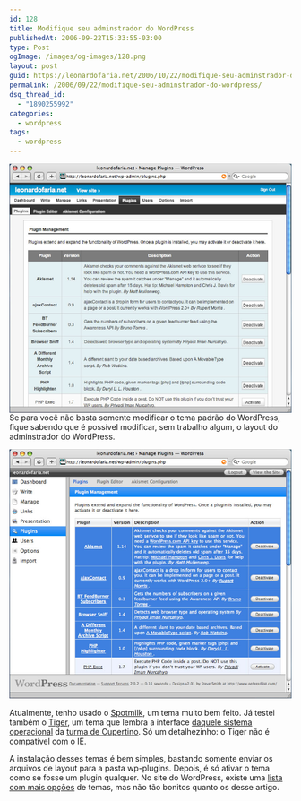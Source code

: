 ```yaml
---
id: 128
title: Modifique seu adminstrador do WordPress
publishedAt: 2006-09-22T15:33:55-03:00
type: Post
ogImage: /images/og-images/128.png
layout: post
guid: https://leonardofaria.net/2006/10/22/modifique-seu-adminstrador-do-wordpress/
permalink: /2006/09/22/modifique-seu-adminstrador-do-wordpress/
dsq_thread_id:
  - "1890255992"
categories:
  - wordpress
tags:
  - wordpress
---
```

[<img src="/wp-content/uploads/2006/10/wp-spotmilk.jpg" title="Clique para ver maior" align="left" />](/wp-content/uploads/2006/10/wp-spotmilk.jpg "Clique para ver maior")

Se para você não basta somente modificar o tema padrão do WordPress, fique sabendo que é possível modificar, sem trabalho algum, o layout do adminstrador do WordPress.  

[<img src="/wp-content/uploads/2006/10/wp-tiger.jpg"  title="Clique para ver maior" />](/wp-content/uploads/2006/10/wp-tiger.jpg "Clique para ver maior")

Atualmente, tenho usado o [Spotmilk](http://www.ceprix.net/archives/spotmilk-admin-theme-for-wordpress/), um tema muito bem feito. Já testei também o [Tiger](http://orderedlist.com/articles/wordpress-administration-design-tiger/), um tema que lembra a interface [daquele sistema operacional](http://www.apple.com/macos) da [turma de Cupertino](http://www.apple.com). Só um detalhezinho: o Tiger não é compatível com o IE.

A instalação desses temas é bem simples, bastando somente enviar os arquivos de layout para a pasta wp-plugins. Depois, é só ativar o tema como se fosse um plugin qualquer. No site do WordPress, existe uma [lista com mais opções](http://codex.wordpress.org/Using_Themes/Theme_List#Admin_Themes) de temas, mas não tão bonitos quanto os desse artigo.

